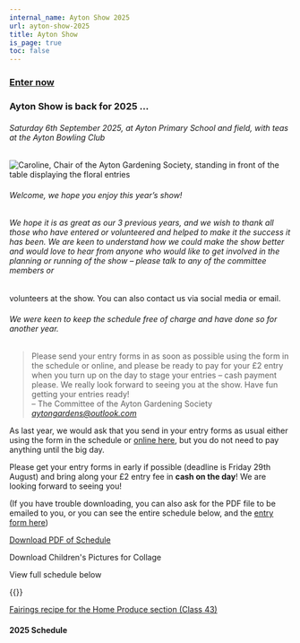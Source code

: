 ```yaml
---
internal_name: Ayton Show 2025
url: ayton-show-2025
title: Ayton Show
is_page: true
toc: false
---
```


### [Enter now](/ayton-show-2025/enter)

### Ayton Show is back for 2025 …

###### Saturday 6th September 2025, at Ayton Primary School and field, with teas at the Ayton Bowling Club

![Caroline, Chair of the Ayton Gardening Society, standing in front of the table displaying the floral entries](/assets/img-20230905-wa0007~2-1-.jpg)

###### Welcome, we hope you enjoy this year’s show!

###### We hope it is as great as our 3 previous years, and we wish to thank all those who have entered or volunteered and helped to make it the success it has been. We are keen to understand how we could make the show better and would love to hear from anyone who would like to get involved in the planning or running of the show – please talk to any of the committee members or

volunteers at the show. You can also contact us via social media or email.

###### We were keen to keep the schedule free of charge and have done so for another year.

> Please send your entry forms in as soon as possible using the form in the
> schedule or online, and please be ready to pay for your £2 entry when you
> turn up on the day to stage your entries – cash payment please.
> We really look forward to seeing you at the show. Have fun getting your
> entries ready!\
> – The Committee of the Ayton Gardening Society\
> _[aytongardens@outlook.com](mailto:aytongardens@outlook.com)_

As last year, we would ask that you send in your entry forms as usual either using the form in the schedule or [online here](/ayton-show-2025/enter), but you do not need to pay anything until the big day.

Please get your entry forms in early if possible (deadline is Friday 29th August) and bring along your £2 entry fee in **cash on the day**! We are looking forward to seeing you!​

(If you have trouble downloading, you can also ask for the PDF file to be emailed to you, or you can see the entire schedule below, and the [entry form here](/ayton-show-2025/enter))

[Download PDF of Schedule](/assets/aytonshowschedule2025screen.pdf)

Download Children's Pictures for Collage

View full schedule below

{{<gallery columns="3" pictures="[{&quot;image&quot;:&quot;/assets/pxl_20240907_110159943.jpg&quot;,&quot;alt&quot;:&quot;Collage entries in the Children’s section — frogs and ladybirds displayed on a round table&quot;},{&quot;image&quot;:&quot;/assets/pxl_20240907_121101251.jpg&quot;,&quot;alt&quot;:&quot;Cakes and traybake entered in the baking section, with certificates awarded&quot;},{&quot;image&quot;:&quot;/assets/pxl_20240907_121130140.jpg&quot;,&quot;alt&quot;:&quot;Quilted placemats entered into the craft section, with certificates awarded&quot;}]">}}

[Fairings recipe for the Home Produce section (Class 43)](/ayton-show-2025/fairings-recipe)

#### 2025 Schedule

[](/ayton-show-2025/fairings-recipe)
